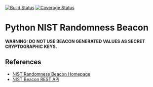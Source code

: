 [![Build Status](https://travis-ci.org/urda/py_nist_beacon.svg?branch=master)](https://travis-ci.org/urda/py_nist_beacon)
[![Coverage Status](https://coveralls.io/repos/urda/py_nist_beacon/badge.svg?branch=master&service=github)](https://coveralls.io/github/urda/py_nist_beacon?branch=master)

# Python NIST Randomness Beacon

**WARNING: DO NOT USE BEACON GENERATED VALUES AS SECRET CRYPTOGRAPHIC KEYS.**

## References

* [NIST Randomness Beacon Homepage](https://beacon.nist.gov/home)
* [NIST Beacon REST API](https://beacon.nist.gov/record/0.1/beacon-0.1.0.xsd)
